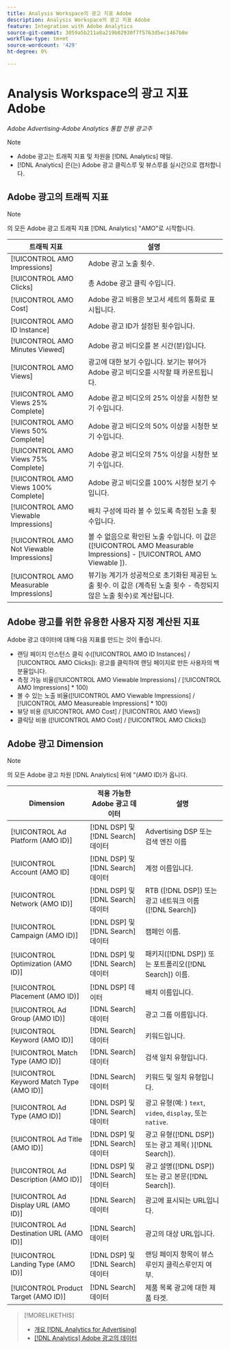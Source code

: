 ```yaml
---
title: Analysis Workspace의 광고 지표 Adobe
description: Analysis Workspace의 광고 지표 Adobe
feature: Integration with Adobe Analytics
source-git-commit: 3059a5b211a8a219b02930f7f5763d5ec1467b8e
workflow-type: tm+mt
source-wordcount: '429'
ht-degree: 0%

---
```


# Analysis Workspace의 광고 지표 Adobe

*Adobe Advertising-Adobe Analytics 통합 전용 광고주*

>[!NOTE]
>
>* Adobe 광고는 트래픽 지표 및 차원을 [!DNL Analytics] 매일.
>* [!DNL Analytics] 은(는) Adobe 광고 클릭스루 및 뷰스루를 실시간으로 캡처합니다.


## Adobe 광고의 트래픽 지표

>[!NOTE]
>
>의 모든 Adobe 광고 트래픽 지표 [!DNL Analytics] &quot;AMO&quot;로 시작합니다.

| 트래픽 지표 | 설명 |
| -------------- | ----------- |
| [!UICONTROL AMO Impressions] | Adobe 광고 노출 횟수. |
| [!UICONTROL AMO Clicks] | 총 Adobe 광고 클릭 수입니다. |
| [!UICONTROL AMO Cost] | Adobe 광고 비용은 보고서 세트의 통화로 표시됩니다. |
| [!UICONTROL AMO ID Instance] | Adobe 광고 ID가 설정된 횟수입니다. |
| [!UICONTROL AMO Minutes Viewed] | Adobe 광고 비디오를 본 시간(분)입니다. |
| [!UICONTROL AMO Views] | 광고에 대한 보기 수입니다. 보기는 뷰어가 Adobe 광고 비디오를 시작할 때 카운트됩니다. |
| [!UICONTROL AMO Views 25% Complete] | Adobe 광고 비디오의 25% 이상을 시청한 보기 수입니다. |
| [!UICONTROL AMO Views 50% Complete] | Adobe 광고 비디오의 50% 이상을 시청한 보기 수입니다. |
| [!UICONTROL AMO Views 75% Complete] | Adobe 광고 비디오의 75% 이상을 시청한 보기 수입니다. |
| [!UICONTROL AMO Views 100% Complete] | Adobe 광고 비디오를 100% 시청한 보기 수입니다. |
| [!UICONTROL AMO Viewable Impressions] | 배치 구성에 따라 볼 수 있도록 측정된 노출 횟수입니다. |
| [!UICONTROL AMO Not Viewable Impressions] | 볼 수 없음으로 확인된 노출 수입니다. 이 값은 ([!UICONTROL AMO Measurable Impressions] - [!UICONTROL AMO Viewable ]). |
| [!UICONTROL AMO Measurable Impressions] | 뷰기능 계기가 성공적으로 초기화된 제공된 노출 횟수. 이 값은 (계측된 노출 횟수 - 측정되지 않은 노출 횟수)로 계산됩니다. |

## Adobe 광고를 위한 유용한 사용자 지정 계산된 지표

Adobe 광고 데이터에 대해 다음 지표를 만드는 것이 좋습니다.

* 랜딩 페이지 인스턴스 클릭 수([!UICONTROL AMO ID Instances] / [!UICONTROL AMO Clicks]): 광고를 클릭하여 랜딩 페이지로 만든 사용자의 백분율입니다.
* 측정 가능 비율([!UICONTROL AMO Viewable Impressions] / [!UICONTROL AMO Impressions] * 100)
* 볼 수 있는 노출 비율([!UICONTROL AMO Viewable Impressions] / [!UICONTROL AMO Measureable Impressions] * 100)
* 뷰당 비용 ([!UICONTROL AMO Cost] / [!UICONTROL AMO Views])
* 클릭당 비용 ([!UICONTROL AMO Cost] / [!UICONTROL AMO Clicks])

## Adobe 광고 Dimension

>[!NOTE]
>
>의 모든 Adobe 광고 차원 [!DNL Analytics] 뒤에 &quot;(AMO ID)가 옵니다.

| Dimension | 적용 가능한 Adobe 광고 데이터 | 설명 |
| ----------- | ---------- | ---------- |
| [!UICONTROL Ad Platform (AMO ID)] | [!DNL DSP] 및 [!DNL Search] 데이터 | Advertising DSP 또는 검색 엔진 이름 |
| [!UICONTROL Account (AMO ID] | [!DNL DSP] 및 [!DNL Search] 데이터 | 계정 이름입니다. |
| [!UICONTROL Network (AMO ID)] | [!DNL DSP] 및 [!DNL Search] 데이터 | RTB ([!DNL DSP]) 또는 광고 네트워크 이름([!DNL Search]) |
| [!UICONTROL Campaign (AMO ID)] | [!DNL DSP] 및 [!DNL Search] 데이터 | 캠페인 이름. |
| [!UICONTROL Optimization (AMO ID)] | [!DNL DSP] 및 [!DNL Search] 데이터 | 패키지([!DNL DSP]) 또는 포트폴리오([!DNL Search]) 이름. |
| [!UICONTROL Placement (AMO ID)] | [!DNL DSP] 데이터 | 배치 이름입니다. |
| [!UICONTROL Ad Group (AMO ID)] | [!DNL Search] 데이터 | 광고 그룹 이름입니다. |
| [!UICONTROL Keyword (AMO ID)] | [!DNL Search] 데이터 | 키워드입니다. |
| [!UICONTROL Match Type (AMO ID)] | [!DNL Search] 데이터 | 검색 일치 유형입니다. |
| [!UICONTROL Keyword Match Type (AMO ID)] | [!DNL Search] 데이터 | 키워드 및 일치 유형입니다. |
| [!UICONTROL Ad Type (AMO ID)] | [!DNL DSP] 및 [!DNL Search] 데이터 | 광고 유형(예: ) `text`, `video`, `display`, 또는 `native`. |
| [!UICONTROL Ad Title (AMO ID)] | [!DNL DSP] 및 [!DNL Search] 데이터 | 광고 유형([!DNL DSP]) 또는 광고 제목( )[!DNL Search]). |
| [!UICONTROL Ad Description (AMO ID)] | [!DNL DSP] 및 [!DNL Search] 데이터 | 광고 설명([!DNL DSP]) 또는 광고 본문([!DNL Search]). |
| [!UICONTROL Ad Display URL (AMO ID)] | [!DNL Search] 데이터 | 광고에 표시되는 URL입니다. |
| [!UICONTROL Ad Destination URL (AMO ID)] | [!DNL Search] 데이터 | 광고의 대상 URL입니다. |
| [!UICONTROL Landing Type (AMO ID)] | [!DNL DSP] 및 [!DNL Search] 데이터 | 랜딩 페이지 항목이 뷰스루인지 클릭스루인지 여부. |
| [!UICONTROL Product Target (AMO ID)] | [!DNL Search] 데이터 | 제품 목록 광고에 대한 제품 타겟. |

>[!MORELIKETHIS]
>
>* [개요 [!DNL Analytics for Advertising]](overview.md)
>* [[!DNL Analytics] Adobe 광고의 데이터](/help/integrations/analytics/analytics-data-in-advertising.md)

